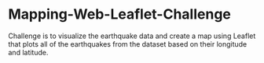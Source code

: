# Mapping-Web-Leaflet-Challenge
Challenge is to visualize the earthquake data and create a map using Leaflet that plots all of the earthquakes from the dataset based on their longitude and latitude.
